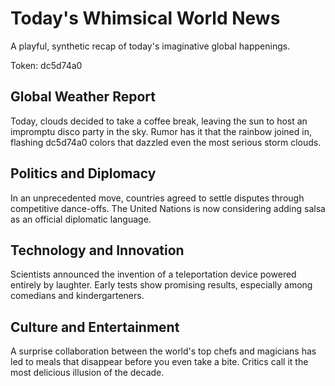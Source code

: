 # Today's Whimsical World News

A playful, synthetic recap of today's imaginative global happenings.

Token: dc5d74a0

## Global Weather Report

Today, clouds decided to take a coffee break, leaving the sun to host an impromptu disco party in the sky. Rumor has it that the rainbow joined in, flashing dc5d74a0 colors that dazzled even the most serious storm clouds.

## Politics and Diplomacy

In an unprecedented move, countries agreed to settle disputes through competitive dance-offs. The United Nations is now considering adding salsa as an official diplomatic language.

## Technology and Innovation

Scientists announced the invention of a teleportation device powered entirely by laughter. Early tests show promising results, especially among comedians and kindergarteners.

## Culture and Entertainment

A surprise collaboration between the world's top chefs and magicians has led to meals that disappear before you even take a bite. Critics call it the most delicious illusion of the decade.